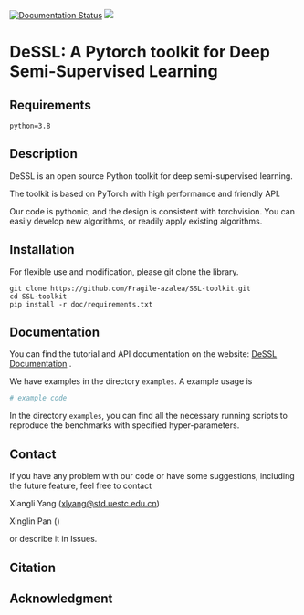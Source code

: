 [![Documentation Status](https://readthedocs.org/projects/ssl-toolkit/badge/?version=latest)](https://ssl-toolkit.readthedocs.io/en/latest/?badge=latest) ![](https://img.shields.io/badge/license-MIT-blue)

# DeSSL: A Pytorch toolkit for Deep Semi-Supervised Learning


## Requirements

```consule
python=3.8
```

## Description

DeSSL is an open source Python toolkit for deep semi-supervised learning.

The toolkit is based on PyTorch with high performance and friendly API.

Our code is pythonic, and the design is consistent with torchvision. You can easily develop new algorithms, or readily apply existing algorithms.

## Installation 

For flexible use and modification, please git clone the library.

```console
git clone https://github.com/Fragile-azalea/SSL-toolkit.git
cd SSL-toolkit
pip install -r doc/requirements.txt
```

## Documentation

You can find the tutorial and API documentation on the website: [DeSSL Documentation](https://ssl-toolkit.readthedocs.io/en/latest/) .

We have examples in the directory `examples`.  A example usage is 

```python
# example code
```

In the directory `examples`, you can find all the necessary running scripts to reproduce the benchmarks with specified hyper-parameters.

## Contact

If you have any problem with our code or have some suggestions, including the future feature, feel free to contact 

Xiangli Yang (xlyang@std.uestc.edu.cn)

Xinglin Pan ()

or describe it in Issues.

## Citation



## Acknowledgment






